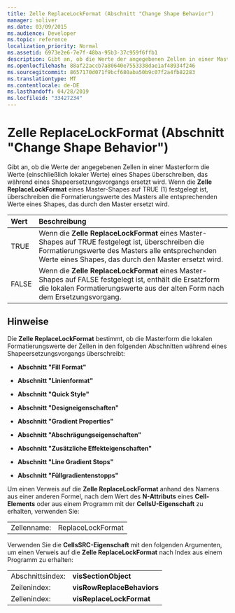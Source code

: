 ```yaml
---
title: Zelle ReplaceLockFormat (Abschnitt "Change Shape Behavior")
manager: soliver
ms.date: 03/09/2015
ms.audience: Developer
ms.topic: reference
localization_priority: Normal
ms.assetid: 6973e2e6-7e7f-48ba-95b3-37c959f6ffb1
description: Gibt an, ob die Werte der angegebenen Zellen in einer Masterform die Werte (einschließlich lokaler Werte) eines Shapes überschreiben, das während eines Shapeersetzungsvorgangs ersetzt wird. Wenn die Zelle ReplaceLockFormat eines Master-Shapes auf TRUE (1) festgelegt ist, überschreiben die Formatierungswerte des Masters alle entsprechenden Werte eines Shapes, das durch den Master ersetzt wird.
ms.openlocfilehash: 88af22accb7a80640e7553338dae1af48934f246
ms.sourcegitcommit: 8657170d071f9bcf680aba50b9c07f2a4fb82283
ms.translationtype: MT
ms.contentlocale: de-DE
ms.lasthandoff: 04/28/2019
ms.locfileid: "33427234"
---
```

# <a name="replacelockformat-cell-change-shape-behavior-section"></a>Zelle ReplaceLockFormat (Abschnitt "Change Shape Behavior")

Gibt an, ob die Werte der angegebenen Zellen in einer Masterform die Werte (einschließlich lokaler Werte) eines Shapes überschreiben, das während eines Shapeersetzungsvorgangs ersetzt wird. Wenn die **Zelle ReplaceLockFormat** eines Master-Shapes auf TRUE (1) festgelegt ist, überschreiben die Formatierungswerte des Masters alle entsprechenden Werte eines Shapes, das durch den Master ersetzt wird. 
  
|**Wert**|**Beschreibung**|
|:-----|:-----|
|TRUE  <br/> |Wenn die **Zelle ReplaceLockFormat** eines Master-Shapes auf TRUE festgelegt ist, überschreiben die Formatierungswerte des Masters alle entsprechenden Werte eines Shapes, das durch den Master ersetzt wird.  <br/> |
|FALSE  <br/> |Wenn die **Zelle ReplaceLockFormat** eines Master-Shapes auf FALSE festgelegt ist, enthält die Ersatzform die lokalen Formatierungswerte aus der alten Form nach dem Ersetzungsvorgang.  <br/> |
   
## <a name="remarks"></a>Hinweise

Die **Zelle ReplaceLockFormat** bestimmt, ob die Masterform die lokalen Formatierungswerte der Zellen in den folgenden Abschnitten während eines Shapeersetzungsvorgangs überschreibt: 
  
- **Abschnitt "Fill Format"** 
    
- **Abschnitt "Linienformat"** 
    
- **Abschnitt "Quick Style"** 
    
- **Abschnitt "Designeigenschaften"** 
    
- **Abschnitt "Gradient Properties"** 
    
- **Abschnitt "Abschrägungseigenschaften"** 
    
- **Abschnitt "Zusätzliche Effekteigenschaften"** 
    
- **Abschnitt "Line Gradient Stops"** 
    
- **Abschnitt "Füllgradientenstopps"** 
    
Um einen Verweis auf die **Zelle ReplaceLockFormat** anhand des Namens aus einer anderen Formel, nach dem Wert des **N-Attributs** eines **Cell-Elements** oder aus einem Programm mit der **CellsU-Eigenschaft** zu erhalten, verwenden Sie: 
  
|||
|:-----|:-----|
| Zellenname:  <br/> | ReplaceLockFormat  <br/> |
   
Verwenden Sie die **CellsSRC-Eigenschaft** mit den folgenden Argumenten, um einen Verweis auf die **Zelle ReplaceLockFormat** nach Index aus einem Programm zu erhalten: 
  
|||
|:-----|:-----|
| Abschnittsindex:  <br/> |**visSectionObject** <br/> |
| Zeilenindex:  <br/> |**visRowReplaceBehaviors** <br/> |
| Zellenindex:  <br/> |**visReplaceLockFormat** <br/> |
   

